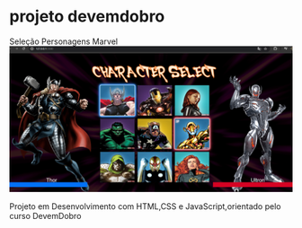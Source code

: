# projeto devemdobro
<!DOCTYPE html>
<html lang="en">
<head>
    <meta charset="UTF-8">
    <meta name="viewport" content="width=device-width, initial-scale=1.0">
    <title>Projeto Curso DevemDobro</title>
</head>
<body>
    <main>
        <div>Seleção Personagens Marvel
            <img src="https://github.com/samuelsfilho/ProjetoPersonagensMarvelDevemDobro/blob/main/Src/imagens/Tela.png" alt="Seleção Personagens Marvel">
        </div>
    </main>
    <p>Projeto em Desenvolvimento com HTML,CSS e JavaScript,orientado pelo curso DevemDobro</p>
</body>
</html>
